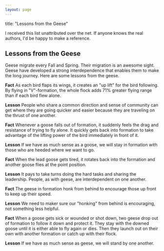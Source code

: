 ```yaml
---
layout: page
---
```

title: "Lessons from the Geese"

I received this list unattributed over the net. If anyone knows the real authors, I'd be happy to make a reference.

## Lessons from the Geese

Geese migrate every Fall and Spring. Their migration is an awesome
sight. Geese have developed a strong interdependence that enables them
to make the long journey. Here are some lessons from the geese.


**Fact** As each bird flaps its wings, it creates an "up lift" for the
bird following. By flying in "V"-formation, the whole flock adds 71%
greater flying range than if each bird flew alone.

**Lesson** People who share a common direction and sense of community
can get where they are going quicker and easier because they are
traveling on the thrust of one another.


**Fact** Whenever a goose falls out of formation, it suddenly feels
the drag and resistance of trying to fly alone. It quickly gets back
into formation to take advantage of the lifting power of the bird
immediately in front of it.

**Lesson** If we have as much sense as a goose, we will stay in
formation with those who are heeded where we want to go.


**Fact** When the lead goose gets tired, it rotates back into the
formation and another goose flies at the point position.

**Lesson** It pays to take turns doing the hard tasks and sharing the
leadership. People, as with geese, are interdependent on one another.


**Fact** The geese in formation honk from behind to encourage those up
front to keep up their speed.

**Lesson** We need to maker sure our "honking" from behind is
encouraging, not something less helpful.


**Fact** When a goose gets sick or wounded or shot down, two geese
drop out of formation to follow it down and protect it. They stay with
the downed goose until it is either able to fly again or dies. Then
they launch out on their own with another formation or catch up with
their flock.

**Lesson** If we have as much sense as geese, we will stand by one
another.
